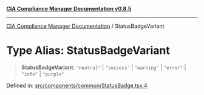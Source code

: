 [**CIA Compliance Manager Documentation v0.8.5**](../README.md)

***

[CIA Compliance Manager Documentation](../globals.md) / StatusBadgeVariant

# Type Alias: StatusBadgeVariant

> **StatusBadgeVariant**: `"neutral"` \| `"success"` \| `"warning"` \| `"error"` \| `"info"` \| `"purple"`

Defined in: [src/components/common/StatusBadge.tsx:4](https://github.com/Hack23/cia-compliance-manager/blob/eca22610f41e5f6b6c0cece88769b1ffbe9db4bd/src/components/common/StatusBadge.tsx#L4)
